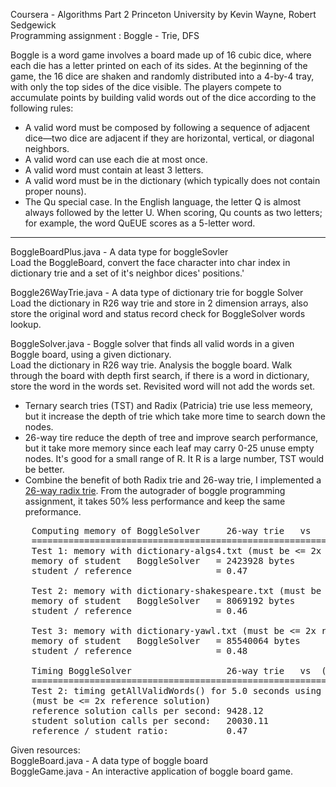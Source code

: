 Coursera  - Algorithms Part 2 Princeton University by Kevin Wayne, Robert Sedgewick  
Programming assignment : Boggle - Trie, DFS  

Boggle is a word game involves a board made up of 16 cubic dice, where each die has a letter printed on each of its sides. At the beginning of the game, the 16 dice are shaken and randomly distributed into a 4-by-4 tray, with only the top sides of the dice visible. The players compete to accumulate points by building valid words out of the dice according to the following rules:
* A valid word must be composed by following a sequence of adjacent dice—two dice are adjacent if they are horizontal, vertical, or diagonal neighbors.  
* A valid word can use each die at most once.
* A valid word must contain at least 3 letters.
* A valid word must be in the dictionary (which typically does not contain proper nouns).
* The Qu special case. In the English language, the letter Q is almost always followed by the letter U. When scoring, Qu counts as two letters; for example, the word QuEUE scores as a 5-letter word.

---

BoggleBoardPlus.java - A data type for boggleSovler  
    Load the BoggleBoard, convert the face character into char index in dictionary trie and a set of it's neighbor dices' positions.'

Boggle26WayTrie.java - A data type of dictionary trie for boggle Solver  
    Load the dictionary in R26 way trie and store in 2 dimension arrays, also store the original word and status record check for BoggleSolver words lookup.

BoggleSolver.java - Boggle solver that finds all valid words in a given Boggle board, using a given dictionary.  
    Load the dictionary in R26 way trie.  Analysis the boggle board.  Walk through the board with depth first search, if there is a word in dictionary, store the word in the words set.  Revisited word will not add the words set.  

* Ternary search tries (TST) and Radix (Patricia) trie use less memeory, but it increase the depth of trie which take more time to search down the nodes.  
* 26-way tire reduce the depth of tree and improve search performance, but it take more memory since each leaf may carry 0-25 unuse empty nodes.  It's good for a small range of R.  It R is a large number, TST would be better.
* Combine the benefit of both Radix trie and 26-way trie, I implemented a [26-way radix trie].  From the autograder of boggle programming assignment, it takes 50% less performance and keep the same preformance.  

<pre>
    Computing memory of BoggleSolver     26-way trie   vs   (NEW) 26-way radix trie with reorder
    =================================================================================
    Test 1: memory with dictionary-algs4.txt (must be <= 2x reference solution). 
    memory of student   BoggleSolver   = 2423928 bytes      907416 bytes
    student / reference                = 0.47               0.18

    Test 2: memory with dictionary-shakespeare.txt (must be <= 2x reference solution).
    memory of student   BoggleSolver   = 8069192 bytes      3362016 bytes
    student / reference                = 0.46               0.19

    Test 3: memory with dictionary-yawl.txt (must be <= 2x reference solution).
    memory of student   BoggleSolver   = 85540064 bytes     41157576 bytes
    student / reference                = 0.48               0.23

    Timing BoggleSolver                  26-way trie   vs  (NEW) 26-way radix trie with reorder
    =================================================================================
    Test 2: timing getAllValidWords() for 5.0 seconds using dictionary-yawl.txt
    (must be <= 2x reference solution)
    reference solution calls per second: 9428.12            9688.37
    student solution calls per second:   20030.11           20418.32
    reference / student ratio:           0.47               0.47
</pre>

Given resources:  
BoggleBoard.java - A data type of boggle board  
BoggleGame.java - An interactive application of boggle board game.  

[26-way radix trie]: https://github.com/mwong510ca/java/tree/master/Algorithm%20-%2026-way%20Radix%20Trie%20-%20Boggle%20
